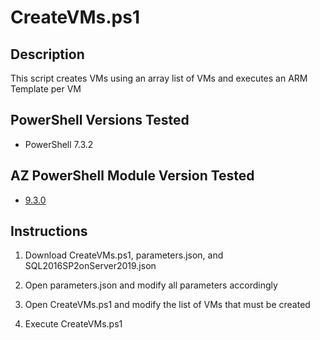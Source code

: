 # CreateVMs.ps1
## Description
This script creates VMs using an array list of VMs and executes an ARM Template per VM

## PowerShell Versions Tested
- PowerShell 7.3.2

## AZ PowerShell Module Version Tested
- [9.3.0](https://github.com/Azure/azure-powershell/releases)

## Instructions
1. Download CreateVMs.ps1, parameters.json, and SQL2016SP2onServer2019.json
      
2. Open parameters.json and modify all parameters accordingly

3. Open CreateVMs.ps1 and modify the list of VMs that must be created

4. Execute CreateVMs.ps1